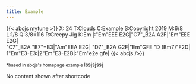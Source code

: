 ```yaml
---
title: Example
---
```


{{< abcjs mytune >}}
X: 24
T:Clouds 
C:Example
S:Copyright 2019
M:6/8
L:1/8
Q:3/8=116
R:Creepy Jig
K:Em
|:"Em"EEE E2G|"C7"_B2A A2F|"Em"EEE E2G|\
"C7"_B2A "B7"=B3|"Am"EEA E2G|
"D7"_B2A G2F|"Em"GFE "D (Bm7)"F2D|\
1"Em"E3-E3:|2"Em"E3-E2B|:"Em"e2e gfe|
{{< abcjs />}}

<small>*based in abcjs's homepage example </small>
lssjsjssj

No content shown after shortcode
